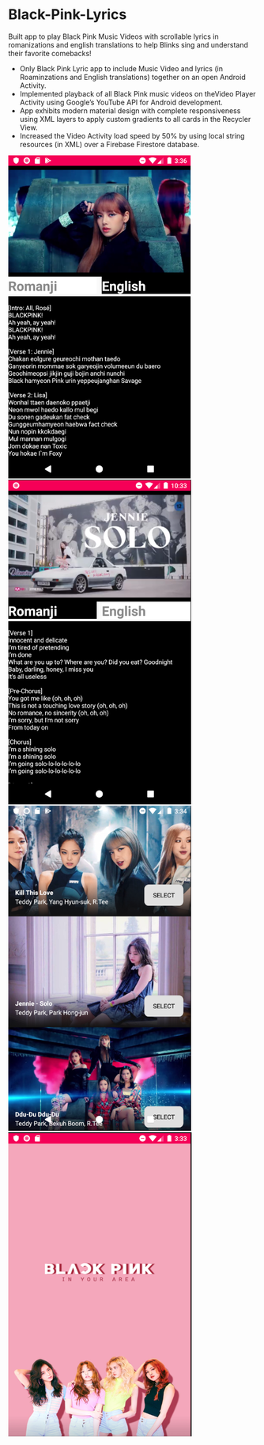 # Black-Pink-Lyrics

Built app to play Black Pink Music Videos with scrollable lyrics in romanizations and english translations to help Blinks sing and understand their favorite comebacks!

- Only Black Pink Lyric app to include Music Video and lyrics (in Roaminzations and English translations) together on an open Android Activity.
- Implemented playback of all Black Pink music videos on theVideo Player Activity using Google’s YouTube API for Android development.
- App exhibits modern material design with complete responsiveness using XML layers to apply custom gradients to all cards in the Recycler View.
- Increased the Video Activity load speed by 50% by using local string resources (in XML) over a Firebase Firestore database.

![alt text](https://raw.githubusercontent.com/ltanedo/Black-Pink-Lyrics-App/master/screen-1.png)
![alt text](https://raw.githubusercontent.com/ltanedo/Black-Pink-Lyrics-App/master/screen-2.png)
![alt text](https://raw.githubusercontent.com/ltanedo/Black-Pink-Lyrics-App/master/screen-3.png)
![alt text](https://raw.githubusercontent.com/ltanedo/Black-Pink-Lyrics-App/master/screen-6.png)
